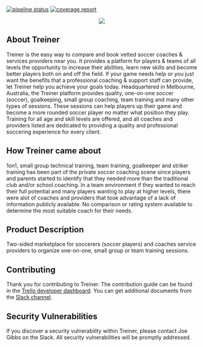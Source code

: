 [![pipeline status](https://gitlab.com/treiner/treiner-laravel/badges/master/pipeline.svg)](https://gitlab.com/treiner/treiner-laravel/commits/master)
[![coverage report](https://gitlab.com/treiner/treiner-laravel/badges/master/coverage.svg)](https://gitlab.com/treiner/treiner-laravel/commits/master)


<p align="center">
    <a href="https://treiner.co/">
        <img src="https://treiner.co//logo-black.svg" alt=" "/>
    </a>
</p>

  ## About Treiner
  
  Treiner is the easy way to compare and book vetted soccer coaches &amp; services providers near you. It provides a
  platform for players &amp; teams of all levels the opportunity to increase their abilities, learn new skills and become better
  players both on and off the field. If your game needs help or you just want the benefits that a professional coaching &amp;
  support staff can provide, let Treiner help you achieve your goals today. Headquartered in Melbourne, Australia, the Treiner
  platform provides quality, one-on-one soccer (soccer), goalkeeping, small group coaching, team training and many other types of
  sessions. These sessions can help players up their game and become a more rounded soccer player no matter what position they
  play. Training for all age and skill levels are offered, and all coaches and providers listed are dedicated to providing a
  quality and professional soccering experience for every client.

  ## How Treiner came about

  1on1, small group technical training, team training, goalkeeper and striker training has been part of the private soccer
  coaching scene since players and parents started to identify that they needed more than the traditional club and/or school
  coaching. In a team environment if they wanted to reach their full potential and many players wanting to play at higher levels,
  there were alot of coaches and providers that took advantage of a lack of information publicly available. No comparison or rating
  system available to determine the most suitable coach for their needs.

  ## Product Description

  Two-sided marketplace for soccerers (soccer players) and coaches service providers to organize one-on-one, small group or
  team training sessions.

  ## Contributing
  
  Thank you for contributing to Treiner. The contribution guide can be found in the [Trello developer dashboard](https://trello.com/b/qXpwoZeN/treiner-web-development). You can get additional documents from
  the [Slack channel](https://app.slack.com/client/TB1FQJK39/DLLQH20UU/files).
  
  ## Security Vulnerabilities
  
  If you discover a security vulnerability
  within Treiner, please contact Joe Gibbs on the Slack. All security vulnerabilities will be promptly addressed.
